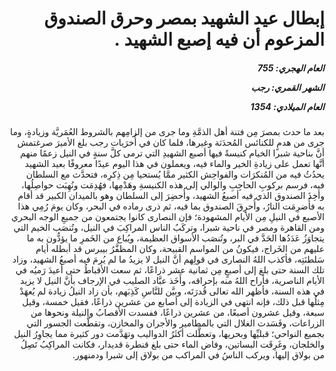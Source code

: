 <h1 dir="rtl">إبطال عيد الشهيد بمصر وحرق الصندوق المزعوم أن فيه إصبع الشهيد .</h1>

<h5 dir="rtl">العام الهجري:  755

الشهر القمري: رجب

العام الميلادي: 1354</h5>

<p dir="rtl">بعد ما حدث بمصرَ مِن فتنة أهل الذمَّةِ وما جرى من إلزامِهم بالشروط العُمَريَّة وزيادةٍ، وما جرى من هدمٍ للكنائس المُحدَثة وغيرها، فلما كان في أُخرَيات رجب بلغ الأميرَ صرغتمش أنَّ بناحية شبرا الخيام كنيسةً فيها أصبع الشهيدِ التي ترمى كلَّ سنةٍ في النيل زعمًا منهم أنَّها تعمل على زيادةِ الخير والماء فيه، ويعملون في هذا اليوم عيدًا معروفًا بعيد الشهيد يحدُثُ فيه من المُنكرَات والفواحِش الكثير ممَّا يُستحيا مِن ذِكرِه، فتحدَّث مع السلطان فيه، فرسم بركوبِ الحاجِبِ والوالي إلى هذه الكنيسةِ وهَدْمِها، فهُدِمَت ونُهِبَت حواصِلُها، وأخِذَ الصندوق الذي فيه أصبعُ الشهيد، وأُحضِرَ إلى السلطان وهو بالميدان الكبير قد أقام به فأُضرِمَت النارُ، وأُحرِقَ الصندوق بما فيه، ثم ذرى رماده في البحر، وكان يومَ رُمِي هذا الأصبع في النيلِ مِن الأيام المشهودة؛ فإن النصارى كانوا يجتمعون من جميعِ الوجه البحري ومن القاهرة ومصر في ناحية شبرا، وتركَبُ الناس المراكِبَ في النيل، وتُنصَب الخيم التي يتجاوَزُ عَدَدُها الحَدَّ في البر، وتُنصَب الأسواق العظيمة، ويُباع من الخَمرِ ما يؤدُّون به ما عليهم من الخَراج، فيكونُ من المواسم القبيحة، وكان المظفَّرُ بيبرس قد أبطله أيام سَلطنَتِه، فأكذب اللهُ النصارى في قولِهم أنَّ النيل لا يزيدُ ما لم يُرمَ فيه أصبعُ الشهيد، وزاد تلك السنة حتى بلغ إلى أصبعٍ مِن ثمانية عشر ذراعًا، ثم سعت الأقباطُ حتى أعيدَ رَميُه في الأيام الناصرية، فأراح اللهُ منه بإحراقه، وأَخَذ عبَّاد الصليب في الإرجاف بأنَّ النيل لا يزيد في هذه السنة، فأظهر الله تعالى قُدرَتَه، وبيَّن للنَّاسِ كَذِبَهم، بأن زاد النيلُ زيادة لم يُعهَدْ مِثلُها قبل ذلك، فإنه انتهى في الزيادة إلى أصابع من عشرين ذراعًا، فقيل خمسة، وقيل سبعة، وقيل عشرون أصبعًا، من عشرين ذراعًا، ففسدت الأقصابُ والنيلة ونحوها من الزراعات، وفَسَدت الغلال التي بالمطامير والأجران والمخازن، وتقطَّعت الجسور التي بجميع النواحي؛ قبليِّها وبحريها، وتعطَّلت أكثَرُ الدواليب وتهَدَّمت دور كثيرة مما يجاوِرُ النيل والخلجان، وغَرِقَت البساتين، وفاض الماء حتى بلغ قنطرة قديدار، فكانت المراكِبُ تَصِلُ من بولاق إليها، ويركب الناسُ في المراكب من بولاق إلى شبرا ودمنهور.</p></br>

